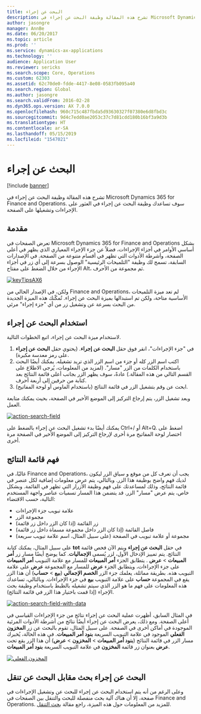 ```yaml
---
title: البحث عن إجراء
description: تشرح هذه المقالة وظيفة البحث عن إجراء‬ في Microsoft Dynamics 365 for Finance and Operations. سوف تساعدك وظيفة البحث عن إجراء في العثور على الإجراءات وتشغيلها على الصفحة.
author: jasongre
manager: AnnBe
ms.date: 06/20/2017
ms.topic: article
ms.prod: ''
ms.service: dynamics-ax-applications
ms.technology: ''
audience: Application User
ms.reviewer: sericks
ms.search.scope: Core, Operations
ms.custom: 62303
ms.assetid: 62c70de0-fdde-4417-8e08-0583fb095a40
ms.search.region: Global
ms.author: jasongre
ms.search.validFrom: 2016-02-28
ms.dyn365.ops.version: AX 7.0.0
ms.openlocfilehash: 960c715c487fbda5d93630327f07380e6d8fbd3c
ms.sourcegitcommit: 9d4c7edd0ae2053c37c7d81cdd180b16bf3a9d3b
ms.translationtype: HT
ms.contentlocale: ar-SA
ms.lasthandoff: 05/15/2019
ms.locfileid: "1547021"
---
```

# <a name="action-search"></a>البحث عن إجراء

[!include [banner](../includes/banner.md)]

تشرح هذه المقالة وظيفة البحث عن إجراء‬ في Microsoft Dynamics 365 for Finance and Operations. سوف تساعدك وظيفة البحث عن إجراء في العثور على الإجراءات وتشغيلها على الصفحة.

## <a name="introduction"></a>مقدمة

تعرض الصفحات في Microsoft Dynamics 365 for Finance and Operations بشكل أساسي الأوامر في أجزاء الإجراءات، فضلاً عن جزء الإجراء المعياري الذي يظهر في أعلى الصفحة، وأشرطة الأدوات التي تظهر في أقسام متنوعة من الصفحة. في الإصدارات السابقة، تسمح لك وظيفة "التلميحات الرئيسية" الوصول بسرعة إلى أي زر في أجزاء الإجراء من خلال الضغط على مفتاح Alt، ثم مجموعة من الأحرف.

[![keyTipsAX6](./media/keytipsax6.png)](./media/keytipsax6.png)

ولكن، في الإصدار الحالي من Finance and Operations، لم تعد ميزة التلميحات الأساسية متاحة، ولكن تم استبدالها بميزة البحث عن إجراء. تُمكّنك هذه الميزة الجديدة من البحث بسرعة عن وتشغيل زر من أي "جزء إجراء" مرئي.

## <a name="using-action-search"></a>استخدام البحث عن إجراء

لاستخدام ميزة البحث عن إجراء، اتبع الخطوات التالية.

1. في "جزء الإجراءات"، انقر فوق حقل **البحث عن إجراء**. (يحتوي حقل **البحث عن إجراء** على رمز معدسة مكبرة).
2. اكتب اسم الزر كله أو جزء من اسم الزر الذي تريد تشغيله. يمكنك أيضًا البحث باستخدام الكلمات من الزر "مسار". (لمزيد من المعلومات، يُرجى الاطلاع على القسم التالي من هذه المقالة.) عادةً، سوف يظهر الزر بجانب أعلى قائمة النتائج بعد كتابة من حرفين إلى أربعة أحرف.
3. ابحث عن وقم بتشغيل الزر في قائمة النتائج (باستخدام الماوس أو لوحة المفاتيح).

وبعد تشغيل الزر، يتم إرجاع التركيز إلى الموضع الأخير في الصفحة، بحيث يمكنك متابعة العمل.

[![action-search-field](./media/action-search-field.png)](./media/action-search-field.png)

يمكنك أيضًا بدء تشغيل البحث عن إجراء بالضغط على Ctrl+/ أو Alt+Q. اضغط على اختصار لوحة المفاتيح مرة أخرى لإرجاع التركيز إلى الموضع الأخير في الصفحة مرة أخرى.

## <a name="understanding-the-results-list"></a>فهم قائمة النتائج

غالبًا، في Finance and Operations، يجب أن تعرف كل من موقع و سياق الزر ليكون لديك فهم واضح بوظيفة هذا الزر. وبالتالي، يتم عرض معلومات إضافية لكل عنصر في قائمة النتائج، وذلك لمساعدتك على فهم وظيفة الأزرار التي تظهر في القائمة. وبشكل خاص، يتم عرض "مسار" الزر. قد يتضمن هذا المسار تسميات عناصر واجهة المستخدم التالية، حسب الاقتضاء:

- علامة تبويب جزء الإجراءات
- مجموعة الزر
- زر القائمة (إذا كان الزر داخل زر قائمة)
- فاصل القائمة (إذا كان الزر داخل مجموعة مسماة داخل زر قائمة)
- مجموعة أو علامة تبويب في الصفحة (على سبيل المثال، اسم علامة تبويب سريعة)

على سبيل المثال، يمكنك كتابة **tot** في حقل **البحث عن إجراء** ويتم الآن فحص قائمة النتائج. يتم تمييز الإدخال الأول، لزر يُسمى **الإجماليات**. كما يوضح أيضًا مسار زر **أمر المبيعات** &gt; **عرض** . يتطابق الجزء **أمر المبيعات** للمسار مع علامة التبويب **أمر المبيعات** على جزء الإجراءات، ويتطابق الجزء **عرض** للمسار مع المجموعة **عرض** على علامة التبويب هذه. بطريقة مماثلة، يعلمك جزء الزر **الخصم الإجمالي‬** (**بيع** &gt; **حساب**) أن هذا الزر يقع في المجموعة **حساب** على علامة التبويب **بيع** في جزء الإجراءات. وبالتالي، تساعدك هذه المعلومات على فهم ما هو الزر الذي سيتم تشغيله بالظبط باستخدام وظيفة بحث الإجراء (إذا قمت باختيار هذا الزر في قائمة النتائج).

[![action-search-field-with-data](./media/action-search-field-with-data.png)](./media/action-search-field-with-data.png)

في المثال السابق، أظهرت عملية البحث عن إجراء نتائج من جزء الإجراءات القياسي في أعلى الصفحة. ومع ذلك، يعرض البحث عن إجراء أيضًا نتائج من أشرطة الأدوات المرئية الموجودة في أماكن أخرى في الصفحة. على سبيل المثال، تقوم بالبحث عن زر **المخزون الفعلي** الموجود في علامة التبويب السريعة **بنود أمر المبيعات**. في هذه الحالة، يُخبرك مسار الزر في قائمة النتائج (**بنود أمر المبيعات** &gt; **المخزون** &gt; **عرض**) أن هذا الزر يقع تحت **عرض** بعنوان زر قائمة **المخزون** في علامة التبويب السريعة **بنود أمر المبيعات**.

[![المخزون الفعلي](./media/on-hand-inventory.png)](./media/on-hand-inventory.png)

## <a name="action-search-vs-navigation-search"></a>البحث عن إجراء بحث مقابل البحث عن تنقل

وعلى الرغم من أنه يتم استخدام البحث عن إجراء للبحث عن وتشغيل الإجراءات في صفحة، إلا أن هناك آلية بحث منفصلة للبحث والتنقل بين الصفحات في Finance and Operations. للمزيد من المعلومات حول هذه الميزة، راجع مقالة [‏‫بحث التنقل‬](navigation-search.md).